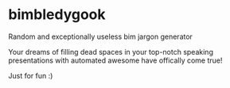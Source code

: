 # bimbledygook
Random and exceptionally useless bim jargon generator


Your dreams of filling dead spaces in your top-notch speaking presentations with automated awesome have offically come true!


Just for fun :)